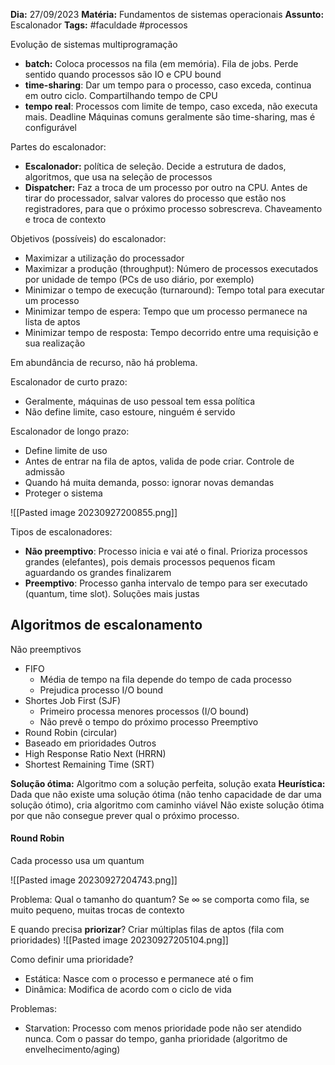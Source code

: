 **Dia:** 27/09/2023 
**Matéria:** Fundamentos de sistemas operacionais
**Assunto:** Escalonador
**Tags:** #faculdade #processos

Evolução de sistemas multiprogramação
- **batch:** Coloca processos na fila (em memória). Fila de jobs. Perde sentido quando processos são IO e CPU bound
- **time-sharing**: Dar um tempo para o processo, caso exceda, continua em outro ciclo. Compartilhando tempo de CPU
- **tempo real**: Processos com limite de tempo, caso exceda, não executa mais. Deadline
Máquinas comuns geralmente são time-sharing, mas é configurável

Partes do escalonador:
- **Escalonador:** política de seleção. Decide a estrutura de dados, algoritmos, que usa na seleção de processos
- **Dispatcher:** Faz a troca de um processo por outro na CPU. Antes de tirar do processador, salvar valores do processo que estão nos registradores, para que o próximo processo sobrescreva. Chaveamento e troca de contexto

Objetivos (possíveis) do escalonador:
- Maximizar a utilização do processador
- Maximizar a produção (throughput): Número de processos executados por unidade de tempo (PCs de uso diário, por exemplo)
- Minimizar o tempo de execução (turnaround): Tempo total para executar um processo
- Minimizar tempo de espera: Tempo que um processo permanece na lista de aptos
- Minimizar tempo de resposta: Tempo decorrido entre uma requisição e sua realização

Em abundância de recurso, não há problema.

Escalonador de curto prazo:
- Geralmente, máquinas de uso pessoal tem essa política
- Não define limite, caso estoure, ninguém é servido

Escalonador de longo prazo:
- Define limite de uso
- Antes de entrar na fila de aptos, valida de pode criar. Controle de admissão
- Quando há muita demanda, posso: ignorar novas demandas
- Proteger o sistema

![[Pasted image 20230927200855.png]]

Tipos de escalonadores:
- **Não preemptivo**: Processo inicia e vai até o final. Prioriza processos grandes (elefantes), pois demais processos pequenos ficam aguardando os grandes finalizarem
- **Preemptivo**: Processo ganha intervalo de tempo para ser executado (quantum, time slot). Soluções mais justas

## Algoritmos de escalonamento
Não preemptivos
- FIFO
	- Média de tempo na fila depende do tempo de cada processo
	- Prejudica processo I/O bound
- Shortes Job First (SJF)
	- Primeiro processa menores processos (I/O bound)
	- Não prevê o tempo do próximo processo
Preemptivo
- Round Robin (circular)
- Baseado em prioridades
Outros
- High Response Ratio Next (HRRN)
- Shortest Remaining Time (SRT)

**Solução ótima:** Algoritmo com a solução perfeita, solução exata
**Heurística:** Dada que não existe uma solução ótima (não tenho capacidade de dar uma solução ótimo), cria algoritmo com caminho viável
Não existe solução ótima por que não consegue prever qual o próximo processo.

#### Round Robin
Cada processo usa um quantum

![[Pasted image 20230927204743.png]]

Problema: Qual o tamanho do quantum?
Se $\infty$ se comporta como fila, se muito pequeno, muitas trocas de contexto

E quando precisa **priorizar**? Criar múltiplas filas de aptos (fila com prioridades)
![[Pasted image 20230927205104.png]]

Como definir uma prioridade?
- Estática: Nasce com o processo e permanece até o fim
- Dinâmica: Modifica de acordo com o ciclo de vida

Problemas:
- Starvation: Processo com menos prioridade pode não ser atendido nunca. Com o passar do tempo, ganha prioridade (algoritmo de envelhecimento/aging)